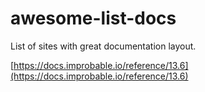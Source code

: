 # awesome-list-docs
List of sites with great documentation layout.

[https://docs.improbable.io/reference/13.6](https://docs.improbable.io/reference/13.6)
